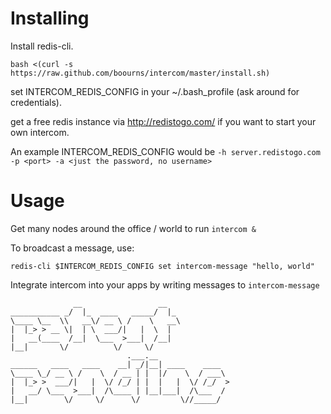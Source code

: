 Installing
==========

Install redis-cli.

`bash <(curl -s https://raw.github.com/boourns/intercom/master/install.sh)`

set INTERCOM_REDIS_CONFIG in your ~/.bash_profile (ask around for credentials).

get a free redis instance via http://redistogo.com/ if you want to start your own intercom.

An example INTERCOM_REDIS_CONFIG would be `-h server.redistogo.com -p <port> -a <just the password, no username>`

Usage
=====

Get many nodes around the office / world to run `intercom &`

To broadcast a message, use:

`redis-cli $INTERCOM_REDIS_CONFIG set intercom-message "hello, world"`

Integrate intercom into your apps by writing messages to `intercom-message`


```
              __                 __   
___________ _/  |_  ____   _____/  |_ 
\____ \__  \\   __\/ __ \ /    \   __\
|  |_> > __ \|  | \  ___/|   |  \  |  
|   __(____  /__|  \___  >___|  /__|  
|__|       \/          \/     \/      
                          .___.__                
______   ____   ____    __| _/|__| ____    ____  
\____ \_/ __ \ /    \  / __ | |  |/    \  / ___\ 
|  |_> >  ___/|   |  \/ /_/ | |  |   |  \/ /_/  >
|   __/ \___  >___|  /\____ | |__|___|  /\___  / 
|__|        \/     \/      \/         \//_____/  
```
